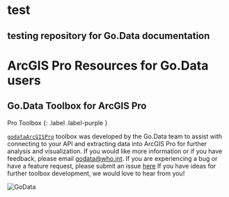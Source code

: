# test
testing repository for Go.Data documentation
---

# ArcGIS Pro Resources for Go.Data users

## Go.Data Toolbox for ArcGIS Pro
Pro Toolbox
{: .label .label-purple }

[`godataArcGISPro`](https://github.com/LangsterGA/godata2arcgis) toolbox was developed by the Go.Data team to assist with connecting to your API and extracting data into ArcGIS Pro for further analysis and visualization. If you would like more information or if you have feedback, please email godata@who.int. If you are experiencing a bug or have a feature request, please submit an issue [here](https://github.com/WorldHealthOrganization/godataR/issues)
If you have ideas for further toolbox development, we would love to hear from you!

![GoData](/images/ToolBoxAnime.gif)

